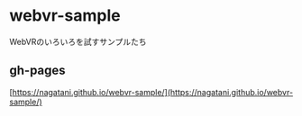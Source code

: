 # webvr-sample
WebVRのいろいろを試すサンプルたち

## gh-pages

[https://nagatani.github.io/webvr-sample/](https://nagatani.github.io/webvr-sample/)
